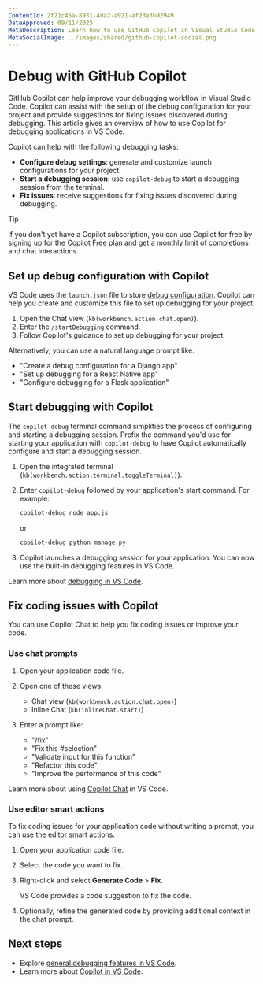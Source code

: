 ```yaml
---
ContentId: 2f21c45a-8931-4da2-a921-af23a3b92949
DateApproved: 09/11/2025
MetaDescription: Learn how to use GitHub Copilot in Visual Studio Code to set up debugging configurations and fix issues during debugging.
MetaSocialImage: ../images/shared/github-copilot-social.png
---
```

# Debug with GitHub Copilot

GitHub Copilot can help improve your debugging workflow in Visual Studio Code. Copilot can assist with the setup of the debug configuration for your project and provide suggestions for fixing issues discovered during debugging. This article gives an overview of how to use Copilot for debugging applications in VS Code.

Copilot can help with the following debugging tasks:

* **Configure debug settings**: generate and customize launch configurations for your project.
* **Start a debugging session**: use `copilot-debug` to start a debugging session from the terminal.
* **Fix issues**: receive suggestions for fixing issues discovered during debugging.

> [!TIP]
> If you don't yet have a Copilot subscription, you can use Copilot for free by signing up for the [Copilot Free plan](https://github.com/github-copilot/signup) and get a monthly limit of completions and chat interactions.

## Set up debug configuration with Copilot

VS Code uses the `launch.json` file to store [debug configuration](/docs/debugtest/debugging-configuration.md). Copilot can help you create and customize this file to set up debugging for your project.

1. Open the Chat view (`kb(workbench.action.chat.open)`).
1. Enter the `/startDebugging` command.
1. Follow Copilot's guidance to set up debugging for your project.

Alternatively, you can use a natural language prompt like:

* "Create a debug configuration for a Django app"
* "Set up debugging for a React Native app"
* "Configure debugging for a Flask application"

## Start debugging with Copilot

The `copilot-debug` terminal command simplifies the process of configuring and starting a debugging session. Prefix the command you'd use for starting your application with `copilot-debug` to have Copilot automatically configure and start a debugging session.

1. Open the integrated terminal (`kb(workbench.action.terminal.toggleTerminal)`).

1. Enter `copilot-debug` followed by your application's start command. For example:

    ```bash
    copilot-debug node app.js
    ```

    or

    ```bash
    copilot-debug python manage.py
    ```

1. Copilot launches a debugging session for your application. You can now use the built-in debugging features in VS Code.

Learn more about [debugging in VS Code](/docs/debugtest/debugging.md).

## Fix coding issues with Copilot

You can use Copilot Chat to help you fix coding issues or improve your code.

### Use chat prompts

1. Open your application code file.

1. Open one of these views:
    * Chat view (`kb(workbench.action.chat.open)`)
    * Inline Chat (`kb(inlineChat.start)`)

1. Enter a prompt like:
    * "/fix"
    * "Fix this #selection"
    * "Validate input for this function"
    * "Refactor this code"
    * "Improve the performance of this code"

Learn more about using [Copilot Chat](/docs/copilot/chat/copilot-chat.md) in VS Code.

### Use editor smart actions

To fix coding issues for your application code without writing a prompt, you can use the editor smart actions.

1. Open your application code file.
1. Select the code you want to fix.
1. Right-click and select **Generate Code** > **Fix**.

    VS Code provides a code suggestion to fix the code.

1. Optionally, refine the generated code by providing additional context in the chat prompt.

## Next steps

* Explore [general debugging features in VS Code](/docs/debugtest/debugging.md).
* Learn more about [Copilot in VS Code](/docs/copilot/overview.md).
